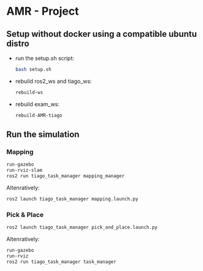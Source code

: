 # AMR - Project

## Setup without docker using a compatible ubuntu distro

- run the setup.sh script:
  
  ```bash
  bash setup.sh
  ```

- rebuild ros2_ws and tiago_ws:
  
  ```bash
  rebuild-ws
  ```

- rebuild exam_ws:
  
  ```bash
  rebuild-AMR-tiago
  ```
  

## Run the simulation

### Mapping

```bash
run-gazebo
run-rviz-slam
ros2 run tiago_task_manager mapping_manager
```

Altenratively:

```bash
ros2 launch tiago_task_manager mapping.launch.py
```

### Pick & Place

```bash
ros2 launch tiago_task_manager pick_and_place.launch.py
```

Altenratively:

```bash
run-gazebo
run-rviz
ros2 run tiago_task_manager task_manager
```
